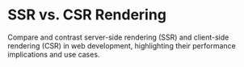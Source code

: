 # SSR vs. CSR Rendering

Compare and contrast server-side rendering (SSR) and client-side rendering (CSR) in web development, highlighting their performance implications and use cases.